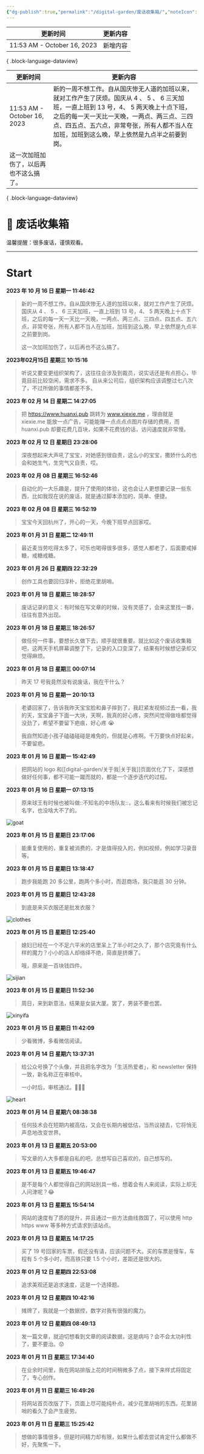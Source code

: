 ```yaml
---
{"dg-publish":true,"permalink":"/digital-garden/废话收集箱/","noteIcon":"1"}
---
```



| 更新时间                        | 更新内容 |
| --------------------------- | ---- |
| 11:53 AM - October 16, 2023 | 新增内容 |

{ .block-language-dataview}

| 更新时间                        | 更新内容                                                                                                                                                                         |
| --------------------------- | ---------------------------------------------------------------------------------------------------------------------------------------------------------------------------- |
| 11:53 AM - October 16, 2023 | 新的一周不想工作。自从国庆惨无人道的加班以来，就对工作产生了厌烦。国庆从 4 、 5 、 6 三天加班，一直上班到 13 号，4、 5 两天晚上十点下班，之后的每一天一天比一天晚，一两点、两三点、三四点、四五点、五六点，非常夸张，所有人都不当人在加班，加班到这么晚，早上依然是九点半之前要到岗。</br>
这一次加班加伤了，以后再也不这么搞了。 |

{ .block-language-dataview}

# 🤖 废话收集箱

温馨提醒：很多废话，谨慎观看。

---

# Start

**2023 年 10 月 16 日 星期一 11:46:42**

> 新的一周不想工作。自从国庆惨无人道的加班以来，就对工作产生了厌烦。国庆从 4 、 5 、 6 三天加班，一直上班到 13 号，4、 5 两天晚上十点下班，之后的每一天一天比一天晚，一两点、两三点、三四点、四五点、五六点，非常夸张，所有人都不当人在加班，加班到这么晚，早上依然是九点半之前要到岗。
> 
> 这一次加班加伤了，以后再也不这么搞了。

**2023年02月15日 星期三 10:15:16**

> 听说又要变更组织架构了，这往往会涉及到裁员，说实话还是有点担心，毕竟目前比较空闲，需求不多。
> 自从来公司后，组织架构应该调整过七八次了，不过所做的事情都差不多。

**2023 年 02 月 14 日 星期二 14:27:05**

> 把 https://www.huanxi.pub 跳转为 www.xiexie.me ，理由就是 xiexie.me 能放一点广告，可能能赚一点点点点图片存储的费用，而 huanxi.pub 却要花费几百块，如果不花费钱的话，访问速度就非常慢。

**2023 年 02 月 12 日 星期日 23:28:06**

> 深夜想起来大声吼了宝宝，对她感到很自责，这么小的宝宝，撒娇什么的也会和她生气，生完气又自责，哎。

**2023 年 02 月 08 日 星期三 16:52:46**

> 自动化的一大乐趣是，提升了使用的体验，这也会让人更想要记录一些东西，比如我现在说的废话，就是通过脚本添加的，简单、便捷。

**2023 年 02 月 08 日 星期三 16:52:19**

> 宝宝今天回杭州了，开心的一天，今晚下班早点回家哎。

**2023 年 01 月 31 日 星期二 12:49:11**

> 最近麦当劳吃得太多了，可乐也喝得很多很多，感觉人都老了，后面要戒掉糖，戒糖戒糖。

**2023 年 01 月 26 日 星期四 22:32:29**

> 创作工具也要回归淳朴，拒绝花里胡哨。

**2023 年 01 月 18 日 星期三 18:28:57**

> 废话记录的意义：有时候在写文章的时候，没有灵感了，会来这里找一番，往往有意外出现。

**2023 年 01 月 18 日 星期三 18:26:57**

> 做任何一件事，要想长久做下去，顺手就很重要。就比如这个废话收集箱吧，这两天手机屏幕调整了下，记录的入口变深了，结果有时候想记录却又觉得麻烦。

**2023 年 01 月 18 日 星期三 00:07:14**

> 昨天 17 号我竟然没有说废话，我在干什么？

**2023 年 01 月 16 日 星期一 20:10:13**

> 老婆回家了，告诉我昨天宝宝脸和鼻子摔到了，我赶紧发视频过去一看，我的天，宝宝鼻子下面一大块，天啊，我真的好心疼，突然间觉得做啥都觉得没劲了，希望不要留下疤痕，好心疼 😭
>
> 我自然知道小孩子磕磕碰碰是难免的，但就是心疼啊。千万要快点好起来，不要留疤。

**2023 年 01 月 16 日 星期一 15:42:49**

> 把网站的 logo 和[[digital-garden/关于我\|关于我]]页面优化了下，深感想做好任何事，都不可能一蹴而就的，都是一个逐步迭代的过程。

**2023 年 01 月 16 日 星期一 07:13:15**

> 原来球王有时候也被叫做::不知名的中场队友::，这么看来有时候我们被忘记名字，也没啥大不了的。

![goat](https://100-1258489360.cos.ap-shanghai.myqcloud.com/image-20230129172415660.png)

**2023 年 01 月 15 日 星期日 23:17:06**

> 能重复使用的，重复被消费的，才是值得投入的，例如视频，例如学习录音等。

**2023 年 01 月 15 日 星期日 13:18:47**

> 跑步我能跑 20 多公里，跑两个多小时，而逛商场，我只能逛 30 分钟。

**2023 年 01 月 15 日 星期日 12:43:28**

> 到底是来买衣服还是批发衣服？

![clothes](https://100-1258489360.cos.ap-shanghai.myqcloud.com/image-20230129180640874.png)

**2023 年 01 月 15 日 星期日 12:25:40**

> 媳妇已经在一个不足六平米的店里呆上了半小时之久了，那个店究竟有什么样的魔力？小小的店人却络绎不绝，简直是挤爆了。
>
> 哦，原来是一百块钱四件。

![sijian](https://100-1258489360.cos.ap-shanghai.myqcloud.com/image-20230129180526326.png)

**2023 年 01 月 15 日 星期日 11:52:36**

> 周日，来到新意法，结果是女装大厦。罢了，男装不要也罢。

![xinyifa](https://100-1258489360.cos.ap-shanghai.myqcloud.com/image-20230129180434226.png)

**2023 年 01 月 15 日 星期日 11:42:09**

> 少看微博，多看微信阅读。

**2023 年 01 月 14 日 星期六 13:37:31**

> 给公众号换了个头像，并且把名字改为「生活热爱者」，和 newsletter 保持一致，新名称正在审核中。
>
> 一小时后，审核通过。🎉🎉🎉

![heart](https://100-1258489360.cos.ap-shanghai.myqcloud.com/heart2.jpeg)

**2023 年 01 月 14 日 星期六 08:38:38**

> 任何技术会在短期内被高估，又会在长期内被低估，当热议褪去，它将悄无声息地改变世界。

**2023 年 01 月 13 日 星期五 20:53:00**

> 写文章的人大多都是自私的吧，总想写自己喜欢的，自己想写的。

**2023 年 01 月 13 日 星期五 19:46:47**

> 是不是每个人都觉得自己的网站别具一格，想着会有人来阅读，实际上却无人问津呢？😂

**2023 年 01 月 13 日 星期五 15:54:14**

> 网站的速度有了质的提升，并且通过一些方法曲线救国了，可以使用 http https www 等多种方式请求到该站点。

**2023 年 01 月 13 日 星期五 14:17:25**

> 买了 19 号回家的车票，假还没有请，应该问题不大。买的车票是慢车，车程有 5 个多小时，而高铁只要 1.5 个小时，差距还是很大的。

**2023 年 01 月 12 日 星期四 22:53:08**

> 追求美观还是追求速度，这是一个选择题。

**2023 年 01 月 12 日 星期四 10:42:16**

> 摊牌了，我就是一个数据控，数字对我有很强的魔力。

**2023 年 01 月 12 日 星期四 08:49:13**

> 发一篇文章，就迫切想看到文章的阅读数据，这是病吗？会不会太功利性了，要不要治。😟

**2023 年 01 月 11 日 星期三 17:34:40**

> 在业余时间里，我在网站排版上花的时间稍微多了点，接下来样式将固定了，专心创作。

**2023 年 01 月 11 日 星期三 16:49:26**

> 将网站首页改版了下，页面上尽可能纯朴点，减少花里胡哨的东西。花里胡哨的看久了会产生疲劳。

**2023 年 01 月 11 日 星期三 15:25:42**

> 想做的事情很多，但是时间精力却有限，如果什么都去尝试肯定什么都做不好，先聚焦一下。
